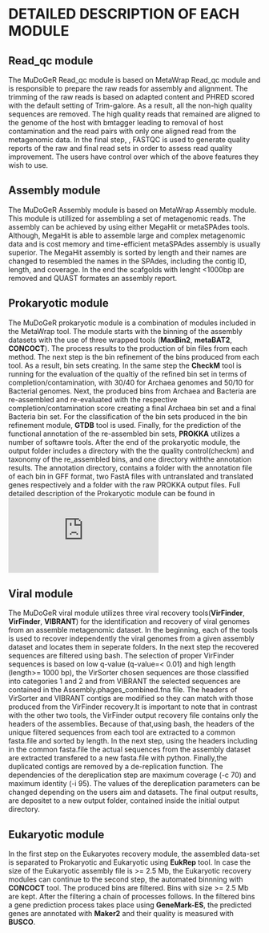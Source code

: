 # DETAILED DESCRIPTION OF EACH MODULE

## Read_qc module

The MuDoGeR Read_qc module is based on MetaWrap Read_qc module and is responsible to prepare the raw reads for assembly and alignment. The trimming of the raw reads is based on adapted content and PHRED scored with the default setting of Trim-galore. As a result, all the non-high quality sequences are removed. The high quality reads that remained are aligned to the genome of the host with bmtagger leading to removal of host contamination and the read pairs with only one aligned read from the metagenomic data. In the final step, , FASTQC is used to generate quality reports of the raw and final read sets in order to assess read quality improvement. The users have control over which of the above features they wish to use.

## Assembly module
The  MuDoGeR Assembly module is based on MetaWrap Assembly module. This module is utillized for assembling a set of metagenomic reads. The assembly can be achieved by using either MegaHit or metaSPAdes tools. Although, MegaHit is able to assemble large and complex metagenomic data and is cost memory and time-efficient metaSPAdes assembly is usually superior. The MegaHit assembly is sorted by length and their names are changed to resembled the names in the SPAdes, including the contig ID, length, and coverage. In the end the scafgolds with lenght <1000bp are removed and QUAST formates an assembly report.

## Prokaryotic module
The MuDoGeR prokaryotic module is a combination of modules included in the MetaWrap tool. The module starts with the binning of the assembly datasets with the use of three wrapped tools (**MaxBin2**, **metaBAT2**, **CONCOCT**). The process results to the production of bin files from each method. The next step is the bin refinement of the bins produced from each tool. As a result, bin sets creating. In the same step the **CheckM** tool is running for the evaluation of the qualtiy of the refined  bin set in terms of completion/contamination, with 30/40 for Archaea genomes and 50/10 for Bacterial genomes. Next, the produced bins from Archaea and Bacteria are re-assembled and re-evaluated with the respective completion/contamination score creating a final Archaea bin set and a final Bacteria bin set. For the classification of the bin sets produced in the bin refinement module, **GTDB** tool is used. Finally, for the prediction of the functional annotation of the re-assembled bin sets, **PROKKA** utilizes a number of softawre tools. After the end of the prokaryotic module, the output folder includes a directory with the the quality control(checkm) and taxonomy of the re_assembled bins, and one directory withthe  annotation results. The annotation directory, contains a folder with the annotation file of each bin in GFF format, two FastA files with untranslated and translated genes respectively and a folder with the raw PROKKA output files. Full detailed description of the Prokaryotic module can be found in ![MetaWrap/Module_descriptions.md](https://github.com/bxlab/metaWRAP/blob/master/Module_descriptions.md)


## Viral module
The MuDoGeR viral module utilizes three viral recovery tools(**VirFinder**, **VirFinder**, **VIBRANT**) for the identification and recovery of viral genomes from an assemble metagenomic dataset. In the beginning, each of the tools is used to recover independently the viral genomes from a given assembly dataset and locates them in seperate folders.  In the next step the recovered sequences are filtered using bash. The selection of proper VirFinder sequences is based on low q-value (q-value=< 0.01) and high length (length>= 1000 bp), the VirSorter chosen sequences are those classified into categories 1 and 2 and from VIBRANT the selected sequences are contained in the Assembly.phages_combined.fna file. The headers of VirSorter and VIBRANT contigs are modified so they can match with those produced from the VirFinder recovery.It is important to note that in contrast with the other two tools, the VirFinder output recovery file contains only the headers of the assemblies. Because of that,using bash, the headers of the unique filtered sequences from each tool are extracted to a common fasta.file and sorted by length. In the next step, using the headers including in the common fasta.file the actual sequences from the assembly dataset are extracted transfered to a new fasta.file with python. Finally,the duplicated contigs are removed by a de-replication function. The dependencies of the dereplication step are  maximum coverage (-c 70) and maximum identity (-i 95). The values of the dereplication parameters can be changed depending on the users aim and datasets. The final output results, are depositet to a new output folder, contained inside the initial output directory.

## Eukaryotic module
In the first step on the Eukaryotes recovery module, the assembled data-set is separated to Prokaryotic and Eukaryotic using **EukRep** tool. In case the size of the Eukaryotic assembly file is >= 2.5 Mb, the Eukaryotic recovery modules can continue to the second step, the automated binnning with **CONCOCT** tool. The produced bins are filtered. Bins with size >= 2.5 Mb are kept. After the filtering a chain of processes follows. In the filtered bins a gene prediction process takes place using **GeneMark-ES**, the predicted genes are annotated with **Maker2** and their quality is measured with **BUSCO**. 

